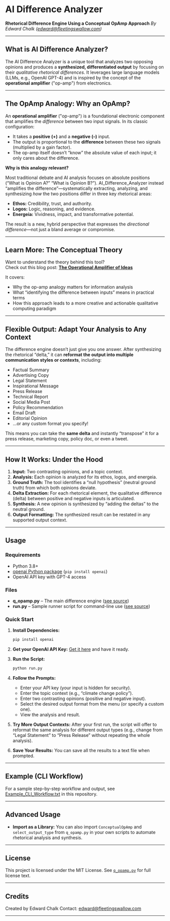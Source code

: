 # AI Difference Analyzer

**Rhetorical Difference Engine Using a Conceptual OpAmp Approach**
*By Edward Chalk ([edward@fleetingswallow.com](mailto:edward@fleetingswallow.com))*

---

## What is AI Difference Analyzer?

The AI Difference Analyzer is a unique tool that analyzes two opposing opinions and produces a **synthesized, differentiated output** by focusing on their *qualitative rhetorical differences*. It leverages large language models (LLMs, e.g., OpenAI GPT-4) and is inspired by the concept of the **operational amplifier** ("op-amp") from electronics.

---

## The OpAmp Analogy: Why an OpAmp?

An **operational amplifier** ("op-amp") is a foundational electronic component that amplifies the *difference* between two input signals. In its classic configuration:

* It takes a **positive (+)** and a **negative (–)** input.
* The output is proportional to the **difference** between these two signals (multiplied by a gain factor).
* The op-amp itself doesn’t “know” the absolute value of each input; it only cares about the difference.

**Why is this analogy relevant?**

Most traditional debate and AI analysis focuses on absolute positions (“What is Opinion A?” “What is Opinion B?”).
AI\_Difference\_Analyzer instead “amplifies the difference”—systematically extracting, analyzing, and synthesizing *how* the two positions differ in three key rhetorical areas:

* **Ethos:** Credibility, trust, and authority.
* **Logos:** Logic, reasoning, and evidence.
* **Energeia:** Vividness, impact, and transformative potential.

The result is a new, hybrid perspective that expresses the *directional difference*—not just a bland average or compromise.

---

## Learn More: The Conceptual Theory

Want to understand the theory behind this tool?  
Check out this blog post: **[The Operational Amplifier of Ideas](https://fleetingswallow.com/operational-amplifier-of-ideas/)**

It covers:
- Why the op-amp analogy matters for information analysis
- What “identifying the difference between inputs” means in practical terms
- How this approach leads to a more creative and actionable qualitative computing paradigm

---

## Flexible Output: Adapt Your Analysis to Any Context

The difference engine doesn’t just give you one answer.
After synthesizing the rhetorical “delta,” it can **reformat the output into multiple communication styles or contexts**, including:

* Factual Summary
* Advertising Copy
* Legal Statement
* Inspirational Message
* Press Release
* Technical Report
* Social Media Post
* Policy Recommendation
* Email Draft
* Editorial Opinion
* ...or any custom format you specify!

This means you can take the **same delta** and instantly “transpose” it for a press release, marketing copy, policy doc, or even a tweet.

---

## How It Works: Under the Hood

1. **Input:** Two contrasting opinions, and a topic context.
2. **Analysis:** Each opinion is analyzed for its ethos, logos, and energeia.
3. **Ground Truth:** The tool identifies a “null hypothesis” (neutral ground truth) from which both opinions deviate.
4. **Delta Extraction:** For each rhetorical element, the qualitative difference (delta) between positive and negative inputs is articulated.
5. **Synthesis:** A new opinion is synthesized by “adding the deltas” to the neutral ground.
6. **Output Formatting:** The synthesized result can be restated in any supported output context.

---

## Usage

### Requirements

* Python 3.8+
* [openai Python package](https://pypi.org/project/openai/) (`pip install openai`)
* OpenAI API key with GPT-4 access

### Files

* **q\_opamp.py** – The main difference engine ([see source][q_opamp.py])
* **run.py** – Sample runner script for command-line use ([see source][run.py])

### Quick Start

1. **Install Dependencies:**

   ```bash
   pip install openai
   ```

2. **Get your OpenAI API Key:**
   [Get it here](https://platform.openai.com/account/api-keys) and have it ready.

3. **Run the Script:**

   ```bash
   python run.py
   ```

4. **Follow the Prompts:**

   * Enter your API key (your input is hidden for security).
   * Enter the topic context (e.g., “climate change policy”).
   * Enter two contrasting opinions (positive and negative input).
   * Select the desired output format from the menu (or specify a custom one).
   * View the analysis and result.

5. **Try More Output Contexts:**
   After your first run, the script will offer to reformat the same analysis for different output types (e.g., change from “Legal Statement” to “Press Release” without repeating the whole analysis).

6. **Save Your Results:**
   You can save all the results to a text file when prompted.

---

## Example (CLI Workflow)

For a sample step-by-step workflow and output, see [Example\_CLI\_Workflow.txt](Example_CLI_Workflow.txt) in this repository.

---

## Advanced Usage

* **Import as a Library:**
  You can also import `ConceptualOpAmp` and `select_output_type` from `q_opamp.py` in your own scripts to automate rhetorical analysis and synthesis.

---

## License

This project is licensed under the MIT License.
See [`q_opamp.py`](q_opamp.py) for full license text.

---

## Credits

Created by Edward Chalk
Contact: [edward@fleetingswallow.com](mailto:edward@fleetingswallow.com)

---

[q_opamp.py]: q_opamp.py
[run.py]: run.py

